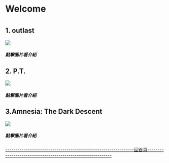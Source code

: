 <h1>Welcome<h1>


<h2>1. outlast</h2>
<p><a href=" https://j24576931000.github.io/outlast/"><img src="https://upload.wikimedia.org/wikipedia/en/1/1b/Outlast2.png" /></a></p>
<h5>點擊圖片看介紹</h5>

  

  <h2>2. P.T.</h2>
  <p><a href=" https://j24576931000.github.io/P.T./"><img src="https://www.upmedia.mg/upload/ck/ptdemo2.jpg" /></a></p>
  <h5>點擊圖片看介紹</h5>

<h2>3.Amnesia: The Dark Descent</h2>
<p><a href=" https://j24576931000.github.io/Amnesia-The-Dark-Descent/"><img src="https://steamcdn-a.akamaihd.net/steam/apps/57300/header.jpg?t=1470159681" /></a></p>
<h5>點擊圖片看介紹</h5>
<p><a href="https://j24576931000.github.io/HORROR-HOUSE/">
  ---------------------------------------------------------------回首頁------------------------------------------------------------</a></p>
